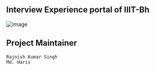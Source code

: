 ## Interview Experience portal of IIIT-Bh

![image](https://github.com/user-attachments/assets/f6505b64-e51e-46fc-b636-3500e400102b)

## Project Maintainer
`Rajnish Kumar Singh` <br/>
`Md. Haris`
